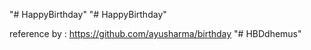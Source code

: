 "# HappyBirthday" 
"# HappyBirthday" 

reference by : https://github.com/ayusharma/birthday
"# HBDdhemus" 
